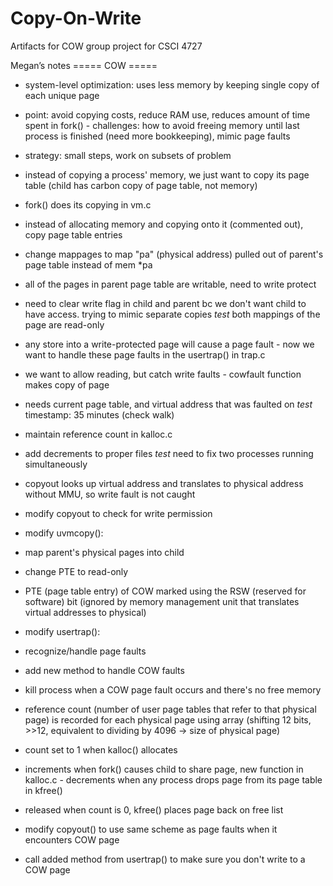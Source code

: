 # Copy-On-Write
Artifacts for COW group project for CSCI 4727

Megan’s notes
===== COW =====
- system-level optimization: uses less memory by keeping single copy of each unique page
- point: avoid copying costs, reduce RAM use, reduces amount of time spent in fork() - challenges: how to avoid freeing memory until last process is finished (need more bookkeeping),
mimic page faults
- strategy: small steps, work on subsets of problem
- instead of copying a process' memory, we just want to copy its page table (child has carbon copy of page table, not memory)
- fork() does its copying in vm.c
- instead of allocating memory and copying onto it (commented out), copy page table entries
- change mappages to map "pa" (physical address) pulled out of parent's page table instead of mem *pa
- all of the pages in parent page table are writable, need to write protect
- need to clear write flag in child and parent bc we don't want child to
have access. trying to mimic separate copies *test* both mappings of the page are read-only
- any store into a write-protected page will cause a page fault - now we want to handle these page faults in the usertrap() in trap.c
- we want to allow reading, but catch write faults - cowfault function makes copy of page
- needs current page table, and virtual address that was faulted on *test* timestamp: 35 minutes (check walk)
- maintain reference count in kalloc.c
  
- add decrements to proper files
*test* need to fix two processes running simultaneously
- copyout looks up virtual address and translates to physical address without MMU, so write fault is not caught
- modify copyout to check for write permission
- modify uvmcopy():
- map parent's physical pages into child
- change PTE to read-only
- PTE (page table entry) of COW marked using the RSW (reserved for software) bit (ignored by memory management unit that translates virtual addresses to physical)
- modify usertrap():
- recognize/handle page faults
- add new method to handle COW faults
- kill process when a COW page fault occurs and there's no free memory
- reference count (number of user page tables that refer to that physical page) is recorded for each physical page using array
(shifting 12 bits, >>12, equivalent to dividing by 4096 → size of physical page)
- count set to 1 when kalloc() allocates
- increments when fork() causes child to share page, new function in kalloc.c - decrements when any process drops page from its page table in kfree()
- released when count is 0, kfree() places page back on free list
- modify copyout() to use same scheme as page faults when it encounters COW page
- call added method from usertrap() to make sure you don't write to a COW page
